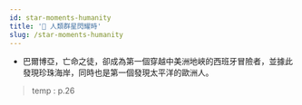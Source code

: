 ```yaml
---
id: star-moments-humanity
title: '📗 人類群星閃耀時'
slug: /star-moments-humanity
---
```


- 巴爾博亞，亡命之徒，卻成為第一個穿越中美洲地峽的西班牙冒險者，並據此發現珍珠海岸，同時也是第一個發現太平洋的歐洲人。

> temp : p.26
